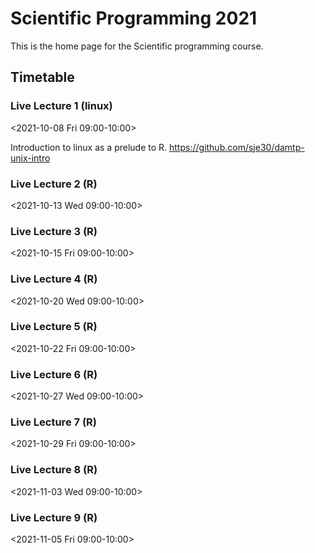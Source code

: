 # Scientific Programming 2021

This is the home page for the Scientific programming course.

## Timetable

###  Live Lecture 1 (linux)
<2021-10-08 Fri 09:00-10:00>

Introduction to linux as a prelude to R.
https://github.com/sje30/damtp-unix-intro

###  Live Lecture 2 (R)
<2021-10-13 Wed 09:00-10:00>

###  Live Lecture 3 (R)
<2021-10-15 Fri 09:00-10:00>

###  Live Lecture 4 (R)
<2021-10-20 Wed 09:00-10:00>

###  Live Lecture 5 (R)
<2021-10-22 Fri 09:00-10:00>

###  Live Lecture 6 (R)
<2021-10-27 Wed 09:00-10:00>

###  Live Lecture 7 (R)
<2021-10-29 Fri 09:00-10:00>

###  Live Lecture 8 (R)
<2021-11-03 Wed 09:00-10:00>

###  Live Lecture 9 (R)
<2021-11-05 Fri 09:00-10:00>


